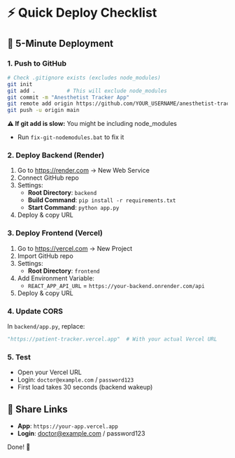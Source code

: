 # ⚡ Quick Deploy Checklist

## 🚀 5-Minute Deployment

### 1. Push to GitHub
```bash
# Check .gitignore exists (excludes node_modules)
git init
git add .          # This will exclude node_modules
git commit -m "Anesthetist Tracker App"
git remote add origin https://github.com/YOUR_USERNAME/anesthetist-tracker.git
git push -u origin main
```

**⚠️ If git add is slow:** You might be including node_modules
- Run `fix-git-nodemodules.bat` to fix it

### 2. Deploy Backend (Render)
1. Go to https://render.com → New Web Service
2. Connect GitHub repo
3. Settings:
   - **Root Directory**: `backend`
   - **Build Command**: `pip install -r requirements.txt`
   - **Start Command**: `python app.py`
4. Deploy & copy URL

### 3. Deploy Frontend (Vercel)
1. Go to https://vercel.com → New Project
2. Import GitHub repo
3. Settings:
   - **Root Directory**: `frontend`
4. Add Environment Variable:
   - `REACT_APP_API_URL` = `https://your-backend.onrender.com/api`
5. Deploy & copy URL

### 4. Update CORS
In `backend/app.py`, replace:
```python
"https://patient-tracker.vercel.app"  # With your actual Vercel URL
```

### 5. Test
- Open your Vercel URL
- Login: `doctor@example.com` / `password123`
- First load takes 30 seconds (backend wakeup)

## 📱 Share Links
- **App**: `https://your-app.vercel.app`
- **Login**: doctor@example.com / password123

Done! 🎉